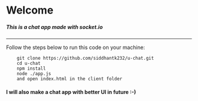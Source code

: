 # Welcome

##### This is a chat app made with socket.io

---

Follow the steps below to run this code on your machine:

```console
    git clone https://github.com/siddhantk232/u-chat.git
    cd u-chat
    npm install
    node ./app.js
    and open index.html in the client folder
```

#### I will also make a chat app with better UI in future :-)

